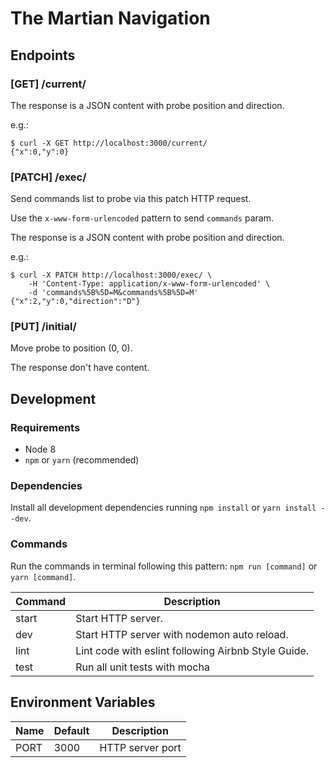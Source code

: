 # The Martian Navigation

## Endpoints

### [GET] /current/

The response is a JSON content with probe position and direction.

e.g.:

```
$ curl -X GET http://localhost:3000/current/
{"x":0,"y":0}
```

### [PATCH] /exec/

Send commands list to probe via this patch HTTP request.

Use the `x-www-form-urlencoded` pattern to send `commands` param.

The response is a JSON content with probe position and direction.

e.g.:

```
$ curl -X PATCH http://localhost:3000/exec/ \
    -H 'Content-Type: application/x-www-form-urlencoded' \
    -d 'commands%5B%5D=M&commands%5B%5D=M'
{"x":2,"y":0,"direction":"D"}
```

### [PUT] /initial/

Move probe to position (0, 0).

The response don't have content.

## Development

### Requirements

- Node 8
- `npm` or `yarn` (recommended)

### Dependencies

Install all development dependencies running `npm install` or `yarn install --dev`.

### Commands

Run the commands in terminal following this pattern: `npm run [command]` or `yarn [command]`.

| Command | Description |
|---|---|
| start | Start HTTP server. |
| dev | Start HTTP server with nodemon auto reload. |
| lint | Lint code with eslint following Airbnb Style Guide. |
| test | Run all unit tests with mocha |

## Environment Variables

| Name | Default | Description |
|---|---|---|
| PORT | 3000 | HTTP server port |

